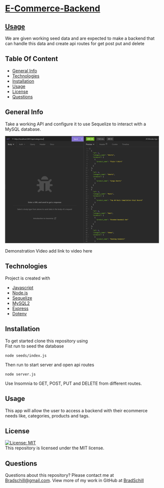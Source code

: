 # [E-Commerce-Backend](https://github.com/B-alt-del/E-Commerce_db)

## [Usage](https://brads-chill-notes.herokuapp.com/api/notes)

We are given working seed data and are expected to make a backend that can handle this data and create api routes for get post put and delete

## Table Of Content
* [General Info](#general-info)
* [Technologies](#technologies)
* [Installation](#installation)
* [Usage](#usage)
* [License](#license)
* [Questions](#questions)

## General Info
Take a working API and configure it to use Sequelize to interact with a MySQL database.<br>

<img src=./assets/images/screenshot.png>

Demonstration Video
add link to video here

## Technologies
Project is created with 
* [Javascript](https://www.javascript.com/)
* [Node.js](https://nodejs.org/en/)
* [Sequelize](https://www.npmjs.com/package/sequelize)
* [MySQL2](https://www.npmjs.com/package/mysql2)
* [Express](https://www.npmjs.com/package/express)
* [Dotenv](https://www.npmjs.com/package/dotenv)

## Installation
To get started clone this repository using 
<br>
Fist run to seed the database
```terminal
node seeds/index.js
```
Then run to start server and open api routes
```terminal
node server.js
```
Use Insomnia to GET, POST, PUT and DELETE from different routes.

## Usage
This app will allow the user to access a backend with their ecommerce needs like, categories, products and tags.

## License
[![License: MIT](https://img.shields.io/badge/License-MIT-yellow.svg)](https://opensource.org/licenses/MIT)
<br>
This repository is licensed under the MIT license.

## Questions
Questions about this repository? Please contact me at [Bradschill@gmail.com](mailto:bradschill@gmail.com). View more of my work in GitHub at [BradSchill](https://github.com/B-alt-del) 